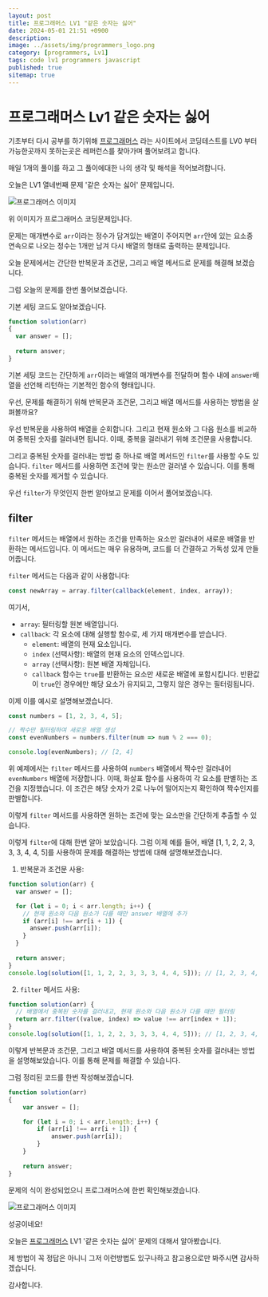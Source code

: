 ```yaml
---
layout: post
title: 프로그래머스 LV1 "같은 숫자는 싫어"
date: 2024-05-01 21:51 +0900
description: 
image: ../assets/img/programmers_logo.png
category: [programmers, Lv1]
tags: code lv1 programmers javascript
published: true
sitemap: true
---
```


# 프로그래머스 Lv1 같은 숫자는 싫어

  기초부터 다시 공부를 하기위해 [프로그래머스](https://programmers.co.kr/) 라는 사이트에서
  코딩테스트를 LV0 부터 가능한곳까지 못하는곳은 레퍼런스를 찾아가며 풀어보려고 합니다.
  
  매일 1개의 풀이를 하고 그 풀이에대한 나의 생각 및 해석을 적어보려합니다.

  오늘은 LV1 열네번째 문제 '같은 숫자는 싫어' 문제입니다.

  ![프로그래머스 이미지](../../assets/img/같은숫자는싫어_01.png)

  위 이미지가 프로그래머스 코딩문제입니다.
  
  문제는 매개변수로 `arr`이라는 정수가 담겨있는 배열이 주어지면 `arr`안에 있는 요소중 연속으로 나오는 정수는 1개만 남겨 다시 배열의 형태로 출력하는 문제입니다.

  오늘 문제에서는 간단한 반복문과 조건문, 그리고 배열 메서드로 문제를 해결해 보겠습니다.

  그럼 오늘의 문제를 한번 풀어보겠습니다.

  기본 세팅 코드도 알아보겠습니다.
  
```javascript
function solution(arr)
{
  var answer = [];
  
  return answer;
}
```

기본 세팅 코드는 간단하게 `arr`이라는 배열의 매개변수를 전달하며 함수 내에 `answer`배열을 선언해 리턴하는 기본적인 함수의 형태입니다.

우선, 문제를 해결하기 위해 반복문과 조건문, 그리고 배열 메서드를 사용하는 방법을 살펴볼까요?

우선 반복문을 사용하여 배열을 순회합니다. 그리고 현재 원소와 그 다음 원소를 비교하여 중복된 숫자를 걸러내면 됩니다. 이때, 중복을 걸러내기 위해 조건문을 사용합니다.

그리고 중복된 숫자를 걸러내는 방법 중 하나로 배열 메서드인 `filter`를 사용할 수도 있습니다. `filter` 메서드를 사용하면 조건에 맞는 원소만 걸러낼 수 있습니다. 이를 통해 중복된 숫자를 제거할 수 있습니다.

우선 `filter`가 무엇인지 한번 알아보고 문제를 이어서 풀어보겠습니다.

## filter

`filter` 메서드는 배열에서 원하는 조건을 만족하는 요소만 걸러내어 새로운 배열을 반환하는 메서드입니다. 이 메서드는 매우 유용하며, 코드를 더 간결하고 가독성 있게 만들어줍니다.

`filter` 메서드는 다음과 같이 사용합니다:

```javascript
const newArray = array.filter(callback(element, index, array));
```

여기서,

+ `array`: 필터링할 원본 배열입니다.
+ `callback`: 각 요소에 대해 실행할 함수로, 세 가지 매개변수를 받습니다.
  + `element`: 배열의 현재 요소입니다.
  + `index` (선택사항): 배열의 현재 요소의 인덱스입니다.
  + `array` (선택사항): 원본 배열 자체입니다.
  + `callback` 함수는 `true`를 반환하는 요소만 새로운 배열에 포함시킵니다. 반환값이 `true`인 경우에만 해당 요소가 유지되고, 그렇지 않은 경우는 필터링됩니다.

이제 이를 예시로 설명해보겠습니다.

```javascript
const numbers = [1, 2, 3, 4, 5];

// 짝수만 필터링하여 새로운 배열 생성
const evenNumbers = numbers.filter(num => num % 2 === 0);

console.log(evenNumbers); // [2, 4]
```

위 예제에서는 `filter` 메서드를 사용하여 `numbers` 배열에서 짝수만 걸러내어 `evenNumbers` 배열에 저장합니다. 이때, 화살표 함수를 사용하여 각 요소를 판별하는 조건을 지정했습니다. 이 조건은 해당 숫자가 2로 나누어 떨어지는지 확인하여 짝수인지를 판별합니다.

이렇게 `filter` 메서드를 사용하면 원하는 조건에 맞는 요소만을 간단하게 추출할 수 있습니다.

이렇게 `filter`에 대해 한번 알아 보았습니다. 그럼 이제 예를 들어, 배열 [1, 1, 2, 2, 3, 3, 3, 4, 4, 5]를 사용하여 문제를 해결하는 방법에 대해 설명해보겠습니다.

1. 반복문과 조건문 사용:

```javascript
function solution(arr) {
  var answer = [];

  for (let i = 0; i < arr.length; i++) {
    // 현재 원소와 다음 원소가 다를 때만 answer 배열에 추가
    if (arr[i] !== arr[i + 1]) {
      answer.push(arr[i]);
    }
  }
  
  return answer;
}
console.log(solution([1, 1, 2, 2, 3, 3, 3, 4, 4, 5])); // [1, 2, 3, 4, 5]
```

2. `filter` 메서드 사용:

```javascript
function solution(arr) {
  // 배열에서 중복된 숫자를 걸러내고, 현재 원소와 다음 원소가 다를 때만 필터링
  return arr.filter((value, index) => value !== arr[index + 1]);
}
console.log(solution([1, 1, 2, 2, 3, 3, 3, 4, 4, 5])); // [1, 2, 3, 4, 5]
```

이렇게 반복문과 조건문, 그리고 배열 메서드를 사용하여 중복된 숫자를 걸러내는 방법을 설명해보았습니다. 이를 통해 문제를 해결할 수 있습니다.

그럼 정리된 코드를 한번 작성해보겠습니다.

```javascript
function solution(arr)
{
    var answer = [];

    for (let i = 0; i < arr.length; i++) {
        if (arr[i] !== arr[i + 1]) {
            answer.push(arr[i]);
        }
    }
    
    return answer;
}
```

문제의 식이 완성되었으니 프로그래머스에 한번 확인해보겠습니다.

![프로그래머스 이미지](../../assets/img/같은숫자는싫어_02.png)

성공이네요!

오늘은 [프로그래머스](https://programmers.co.kr/) LV1 '같은 숫자는 싫어' 문제의 대해서 알아봤습니다.

제 방법이 꼭 정답은 아니니 그저 이런방법도 있구나하고 참고용으로만 봐주시면 감사하겠습니다.

감사합니다.